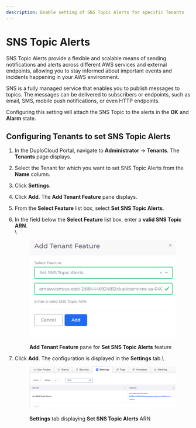 ```yaml
---
description: Enable setting of SNS Topic Alerts for specific Tenants
---
```


# SNS Topic Alerts

SNS Topic Alerts provide a flexible and scalable means of sending notifications and alerts across different AWS services and external endpoints, allowing you to stay informed about important events and incidents happening in your AWS environment.

SNS is a fully managed service that enables you to publish messages to topics. The messages can be delivered to subscribers or endpoints, such as email, SMS, mobile push notifications, or even HTTP endpoints.

Configuring this setting will attach the SNS Topic to the alerts in the **OK** and **Alarm** state.

## Configuring Tenants to set SNS Topic Alerts

1. In the DuploCloud Portal, navigate to **Administrator** -> **Tenants**. The **Tenants** page displays.
2. Select the Tenant for which you want to set SNS Topic Alerts from the **Name** column.
3. Click **Settings**.
4. Click **Add**. The **Add Tenant Feature** pane displays.
5. From the **Select Feature** list box, select **Set SNS Topic Alerts**.
6.  In the field below the **Select Feature** list box, enter a **valid SNS Topic ARN**.\
    \


    <div align="left">

    <figure><img src="../../../.gitbook/assets/SNS_x.png" alt=""><figcaption><p><strong>Add Tenant Feature</strong> pane for <strong>Set SNS Topic Alerts</strong> feature</p></figcaption></figure>

    </div>


7.  Click **Add**. The configuration is displayed in the **Settings** tab.\


    <div align="left">

    <figure><img src="../../../.gitbook/assets/SNS_y.png" alt=""><figcaption><p><strong>Settings</strong> tab displaying <strong>Set SNS Topic Alerts</strong> ARN</p></figcaption></figure>

    </div>
